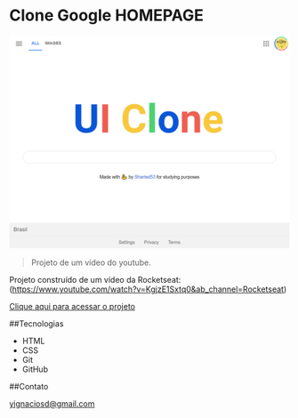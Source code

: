 # Clone Google HOMEPAGE
![preview](./.github/preview.png)

>Projeto de um vídeo do youtube.

Projeto construído de um vídeo da Rocketseat:
(https://www.youtube.com/watch?v=KgjzE1Sxtq0&ab_channel=Rocketseat)

[Clique aqui para acessar o projeto](https://sharted53.github.io/youtube-clone-google-homepage/)


##Tecnologias

- HTML
- CSS
- Git
- GitHub

##Contato

yignaciosd@gmail.com